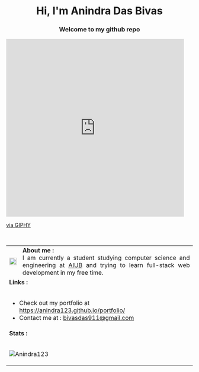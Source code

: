 <h1 align="center">Hi, I'm Anindra Das Bivas </h1>
<h3 align="center"><b>Welcome to my github repo</b></h3>
<iframe src="https://giphy.com/embed/qoJ9sZu2Xui9a" width="480" height="480" frameBorder="0" class="giphy-embed" allowFullScreen></iframe><p><a href="https://giphy.com/gifs/fractal-qoJ9sZu2Xui9a">via GIPHY</a></p>
<br>
<table>
<tr>
<td>
<img src="https://giphy.com/embed/qoJ9sZu2Xui9a" width="20" height="20" />
</td>
<td align="justify">
<b>About me :</b>
<br>
I am currently a student studying computer science and engineering at 
<a href="https://www.aiub.edu/">AIUB</a> and trying to learn full-stack web development in my free time.
</td>  
</tr>
<tr >
<td colspan="2">
<b>Links :</b>
   
<ul>
     <br>
<li>
    Check out my portfolio at <a href="https://anindra123.github.io/portfolio/">https://anindra123.github.io/portfolio/</a>
</li>
<li>
    Contact me at : <a href="">bivasdas911@gmail.com</a>
</li>
</ul>
</td>
<tr>
<td colspan="2">
<b>Stats :</b>
<p>
<br>
<img align="center" src="https://github-readme-stats.vercel.app/api?username=Anindra123&show_icons=true&locale=en&theme=dracula" alt="Anindra123" />
</p>
</td>
</tr>
</tr>
</table>
